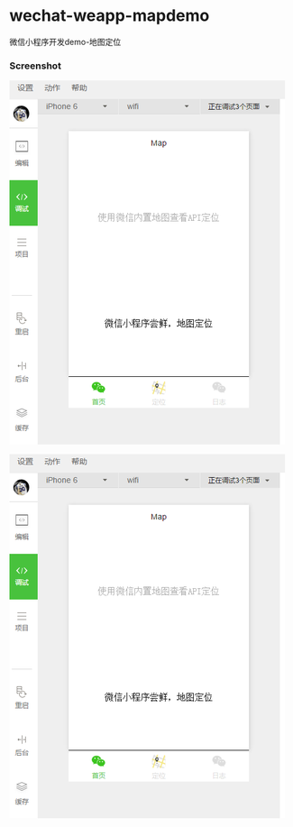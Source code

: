 # wechat-weapp-mapdemo

微信小程序开发demo-地图定位


### Screenshot

![](./image/screenshot1.png)

![](./image/screenshot1.png)

